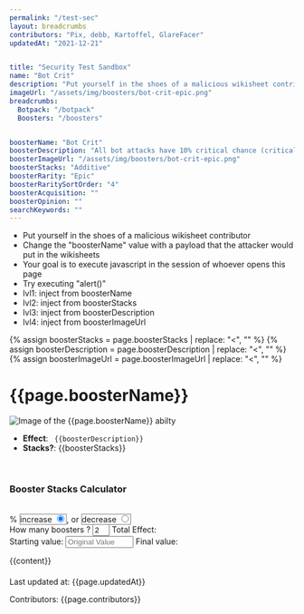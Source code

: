 ```yaml
---
permalink: "/test-sec"
layout: breadcrumbs
contributors: "Pix, debb, Kartoffel, GlareFacer"
updatedAt: "2021-12-21"


title: "Security Test Sandbox"
name: "Bot Crit"
description: "Put yourself in the shoes of a malicious wikisheet contributor - Your goal is to execute javascript in the session of whoever opens this page"
imageUrl: "/assets/img/boosters/bot-crit-epic.png"
breadcrumbs:
  Botpack: "/botpack"
  Boosters: "/boosters"


boosterName: "Bot Crit"
boosterDescription: "All bot attacks have 10% critical chance (critical hits deal double damage)"
boosterImageUrl: "/assets/img/boosters/bot-crit-epic.png"
boosterStacks: "Additive"
boosterRarity: "Epic"
boosterRaritySortOrder: "4"
boosterAcquisition: ""
boosterOpinion: ""
searchKeywords: ""
---
```


- Put yourself in the shoes of a malicious wikisheet contributor
- Change the "boosterName" value with a payload that the attacker would put in the wikisheets
- Your goal is to execute javascript in the session of whoever opens this page
- Try executing "alert()"
- lvl1: inject from boosterName
- lvl2: inject from boosterStacks
- lvl3: inject from boosterDescription
- lvl4: inject from boosterImageUrl


{% assign boosterStacks = page.boosterStacks | replace: "<", "" %}
{% assign boosterDescription = page.boosterDescription | replace: "<", "" %}
{% assign boosterImageUrl = page.boosterImageUrl | replace: "<", "" %}

<h1 id="{{page.path}}">{{page.boosterName}}</h1>

<p><img loading="lazy"  src="{{boosterImageUrl}}" alt="Image of the {{page.boosterName}} abilty" /></p>

<ul>
  <li><strong>Effect</strong>: <code class="language-plaintext highlighter-rouge"> {{boosterDescription}} </code></li>
  <li><strong>Stacks?</strong>: {{boosterStacks}} </li>
</ul>
<br>

<div id="calculator">
  <h3>Booster Stacks Calculator</h3>
  <br>
  <span id="booster_effect"/></span>%
  <span class="select">increase <input type="radio" name="effect" id="inc" value="inc" checked></span>, or
  <span class="select">decrease <input type="radio" name="effect" id="dec" value="dec"></span>
  <br>
  How many boosters ? <input type="number" name="count" id="count" placeholder="Number of Boosters" value="2"/>
  Total Effect: <span id="effect_output"></span>
  <br>
  Starting value: <input type="text" name="value" id="value" placeholder="Original Value" />
  Final value: <span id="value_output"></span>
  <br>
</div>

{{content}}

  <div id="contribs" style="flex: 1 0 100%; margin:20px auto">
    <span>Last updated at: {{page.updatedAt}}</span>
    <p>Contributors: {{page.contributors}}</p>
  </div>


<script type="text/javascript">
  
  var stacking = "{{boosterStacks}}";

  var booster_effect = "{{boosterDescription}}".match(/\d\d?/)
  var booster_type = '';
  var count = 0;
  var original_value = 0;

  var total_effect = 0;
      var output_value = 0;
  
  if ("{{boosterDescription}}".indexOf('%') < 0){
        document.querySelector('#calculator').style.display = 'none';
      }

  document.querySelector('#inc').onchange = function(event){
    booster_type = 'increase';
    calculate_booster_effect();
  }
  document.querySelector('#dec').onchange = function(event){
    booster_type = 'decrease';
    calculate_booster_effect();
  }
  document.querySelector('#count').onchange = calculate_booster_effect
  document.querySelector('#value').onchange = calculate_booster_effect
  document.querySelector('#booster_effect').innerText = booster_effect
    
    // first calc based on default values
  booster_type = 'increase';
  calculate_booster_effect();

  
  function calculate_booster_effect(){
    initialize_values();
    if (stacking.toLowerCase() == 'multiplicative'){
      if (booster_type == 'increase'){
        total_effect = (1 + booster_effect/100) ** count - 1
      }else if(booster_type == 'decrease'){
        total_effect = 1 - (1 - booster_effect/100) ** count
      }
      total_effect = Math.round(total_effect * 10000)/100
    }else if (stacking.toLowerCase() == 'additive'){
      total_effect = booster_effect * count;
    }

    if (booster_type == 'increase'){
      output_value = Math.round((original_value * (1 + total_effect/100))*100)/100;
    }else if(booster_type == 'decrease'){
      output_value = Math.round((original_value * (1 - total_effect/100))*100)/100;
    }
    if (output_value < 0) 
      output_value = 0;

    document.querySelector('#effect_output').innerText = String(total_effect) + '%';
    if (output_value || output_value == 0)
      document.querySelector('#value_output').innerText = String(output_value);
  }

  function initialize_values(){
    total_effect = 0;
    count = parseInt(document.querySelector('#count').value);
    original_value = parseInt(document.querySelector('#value').value);
  }

</script>


<style type="text/css">
  .select{
    border: 1px solid gray;
  }
  #booster_effect{
    width:  40px;
  }
  #count{
    width: 30px;
  }
  #value{
    width:  120px;
  }
</style>

